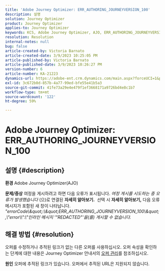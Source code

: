 ```yaml
---
title: 'Adobe Journey Optimizer: ERR_AUTHORING_JOURNEYVERSION_100'
description: 설명
solution: Journey Optimizer
product: Journey Optimizer
applies-to: Journey Optimizer
keywords: KCS, Adobe Journey Optimizer, AJO, ERR_AUTHORING_JOURNEYVERSION_100, 여정 게시
resolution: Resolution
internal-notes: null
bug: false
article-created-by: Victoria Barnato
article-created-date: 3/9/2023 10:25:05 PM
article-published-by: Victoria Barnato
article-published-date: 3/9/2023 10:26:27 PM
version-number: 6
article-number: KA-21223
dynamics-url: https://adobe-ent.crm.dynamics.com/main.aspx?forceUCI=1&pagetype=entityrecord&etn=knowledgearticle&id=4597683b-c9be-ed11-83ff-6045bd006d92
exl-id: 3c672b0d-857b-4a77-99ed-bfe55e41b5a3
source-git-commit: 41fe73a29e4e479f1ef3668171a9726bd4e8c1b7
workflow-type: tm+mt
source-wordcount: '122'
ht-degree: 59%

---
```


# Adobe Journey Optimizer: ERR_AUTHORING_JOURNEYVERSION_100

## 설명 {#description}

<b>환경</b>
Adobe Journey Optimizer(AJO)


<b>문제/증상</b>
여정을 게시하려고 하면 다음 오류가 표시됩니다. *여정 게시를 시도하는 중 오류가 발생했습니다* (으)로 연결된 <b>자세히 알아보기.</b>  선택 시 <b>자세히 알아보기,</b> 다음 오류 메시지가 포함된 새 창이 나타납니다.
*&quot;errorCode\\\&quot;:\\\&quot;ERR_AUTHORING_JOURNEYVERSION_100\\\&quot;,\\&quot;error\\\\&quot;:\\&quot;인라인 메시지 &#39;&quot;REDACTED&quot;&#39;을(를) 게시할 수 없습니다.*

## 해결 방법 {#resolution}


오퍼를 수정하거나 추적된 링크가 없는 다른 오퍼를 사용하십시오. 오퍼 속성을 확인하는 단계에 대한 내용은 Journey Optimizer 안내서의 [오퍼 관리](https://experienceleague.adobe.com/docs/journey-optimizer/using/offer-decisioning/managing-offers-in-the-offer-library/configure-offers/creating-personalized-offers.html?lang=en#offer-list)를 참조하십시오.


<b>원인</b>
오퍼에 추적된 링크가 있습니다. 오퍼에서 추적된 URL은 지원되지 않습니다.
